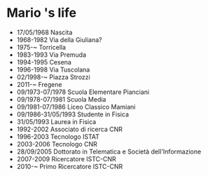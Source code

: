 Mario 's life
===============

- 17/05/1968 Nascita
- 1968-1982 Via della Giuliana?
- 1975-~ Torricella
- 1983-1993 Via Premuda
- 1994-1995 Cesena
- 1996-1998 Via Tuscolana
- 02/1998-~ Piazza Strozzi
- 2011-~ Fregene
- 09/1973-07/1978 Scuola Elementare Pianciani
- 09/1978-07/1981 Scuola Media
- 09/1981-07/1986 Liceo Classico Mamiani
- 09/1986-31/05/1993 Studente in Fisica
- 31/05/1993 Laurea in Fisica
- 1992-2002 Associato di ricerca CNR
- 1996-2003 Tecnologo ISTAT
- 2003-2006 Tecnologo CNR
- 28/09/2005 Dottorato in Telematica e Società dell'Informazione
- 2007-2009 Ricercatore ISTC-CNR
- 2010-~ Primo Ricercatore ISTC-CNR
